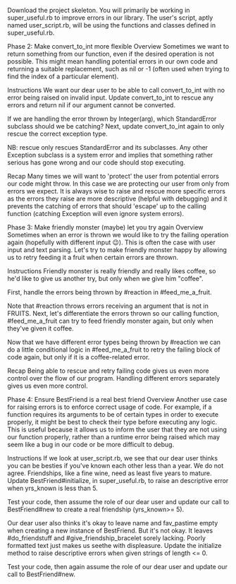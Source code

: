 Download the project skeleton. You will primarily be working in super_useful.rb to improve errors in our library. The user's script, aptly named user_script.rb, will be using the functions and classes defined in super_useful.rb.

Phase 2: Make convert_to_int more flexible
Overview
Sometimes we want to return something from our function, even if the desired operation is not possible. This might mean handling potential errors in our own code and returning a suitable replacement, such as nil or -1 (often used when trying to find the index of a particular element).

Instructions
We want our dear user to be able to call convert_to_int with no error being raised on invalid input. Update convert_to_int to rescue any errors and return nil if our argument cannot be converted.

If we are handling the error thrown by Integer(arg), which StandardError subclass should we be catching? Next, update convert_to_int again to only rescue the correct exception type.

NB: rescue only rescues StandardError and its subclasses. Any other Exception subclass is a system error and implies that something rather serious has gone wrong and our code should stop executing.

Recap
Many times we will want to 'protect' the user from potential errors our code might throw. In this case we are protecting our user from only from errors we expect. It is always wise to raise and rescue more specific errors as the errors they raise are more descriptive (helpful with debugging) and it prevents the catching of errors that should 'escape' up to the calling function (catching Exception will even ignore system errors).

Phase 3: Make friendly monster (maybe) let you try again
Overview
Sometimes when an error is thrown we would like to try the failing operation again (hopefully with different input :wink:). This is often the case with user input and text parsing. Let's try to make friendly monster happy by allowing us to retry feeding it a fruit when certain errors are thrown.

Instructions
Friendly monster is really friendly and really likes coffee, so he'd like to give us another try, but only when we give him "coffee".

First, handle the errors being thrown by #reaction in #feed_me_a_fruit.

Note that #reaction throws errors receiving an argument that is not in FRUITS. Next, let's differentiate the errors thrown so our calling function, #feed_me_a_fruit can try to feed friendly monster again, but only when they've given it coffee.

Now that we have different error types being thrown by #reaction we can do a little conditional logic in #feed_me_a_fruit to retry the failing block of code again, but only if it is a coffee-related error.

Recap
Being able to rescue and retry failing code gives us even more control over the flow of our program. Handling different errors separately gives us even more control.

Phase 4: Ensure BestFriend is a real best friend
Overview
Another use case for raising errors is to enforce correct usage of code. For example, if a function requires its arguments to be of certain types in order to execute properly, it might be best to check their type before executing any logic. This is useful because it allows us to inform the user that they are not using our function properly, rather than a runtime error being raised which may seem like a bug in our code or be more difficult to debug.

Instructions
If we look at user_script.rb, we see that our dear user thinks you can be besties if you've known each other less than a year. We do not agree. Friendships, like a fine wine, need as least five years to mature. Update BestFriend#initialize, in super_useful.rb, to raise an descriptive error when yrs_known is less than 5.

Test your code, then assume the role of our dear user and update our call to BestFriend#new to create a real friendship (yrs_known>= 5).

Our dear user also thinks it's okay to leave name and fav_pastime empty when creating a new instance of BestFriend. But it's not okay. It leaves #do_friendstuff and #give_friendship_bracelet sorely lacking. Poorly formatted text just makes us seethe with displeasure. Update the initialize method to raise descriptive errors when given strings of length <= 0.

Test your code, then again assume the role of our dear user and update our call to BestFriend#new.

